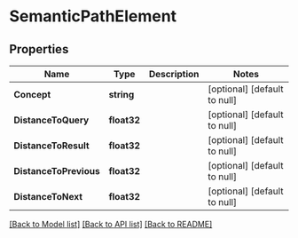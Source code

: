 # SemanticPathElement

## Properties
Name | Type | Description | Notes
------------ | ------------- | ------------- | -------------
**Concept** | **string** |  | [optional] [default to null]
**DistanceToQuery** | **float32** |  | [optional] [default to null]
**DistanceToResult** | **float32** |  | [optional] [default to null]
**DistanceToPrevious** | **float32** |  | [optional] [default to null]
**DistanceToNext** | **float32** |  | [optional] [default to null]

[[Back to Model list]](../README.md#documentation-for-models) [[Back to API list]](../README.md#documentation-for-api-endpoints) [[Back to README]](../README.md)



